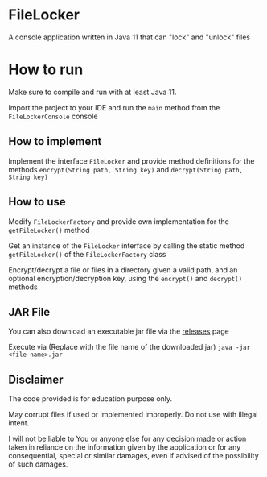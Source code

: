 # FileLocker
A console application written in Java 11 that can "lock" and "unlock" files

# How to run 
Make sure to compile and run with at least Java 11.

Import the project to your IDE and run the `main` method from the `FileLockerConsole` console

## How to implement
Implement the interface ```FileLocker``` and provide method definitions for the methods `encrypt(String path, String key)` and `decrypt(String path, String key)`

## How to use

Modify `FileLockerFactory` and provide own implementation for the `getFileLocker()` method

Get an instance of the `FileLocker` interface by calling the static method `getFileLocker()` of the `FileLockerFactory` class

Encrypt/decrypt a file or files in a directory given a valid path, and an optional encryption/decryption key, using the `encrypt()` and `decrypt()` methods

## JAR File

You can also download an executable jar file via the [releases](https://github.com/ReiSchneider/FileLocker/releases) page

Execute via (Replace <file name> with the file name of the downloaded jar)
```java -jar <file name>.jar```

## Disclaimer
The code provided is for education purpose only.

May corrupt files if used or implemented improperly. Do not use with illegal intent.

I will not be liable to You or anyone else for any decision made or action taken in reliance on the information given by the application or for any consequential, special or similar damages, even if advised of the possibility of such damages.

